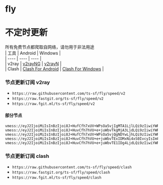 # fly
# 不定时更新
所有免费节点都爬取自网络，请勿用于非法用途  
|  工具  | Android  | Windows  |  
|  ----  | ----   | ----  |  
| v2ray  | [v2rayNG](https://github.com/2dust/v2rayNG/releases) | [v2rayN](https://github.com/2dust/v2rayN/releases) |  
| Clash  | [Clash For Android](https://github.com/Kr328/ClashForAndroid/releases) | [Clash For Windows](https://github.com/Fndroid/clash_for_windows_pkg/releases) | 
  
### 节点更新订阅  v2ray
- `https://raw.githubusercontent.com/ts-sf/fly/speed/v2`  
- `https://raw.fastgit.org/ts-sf/fly/speed/v2`  
- `https://raw.fgit.ml/ts-sf/fly/speed/v2`  
#### 部分节点  
``` 
vmess://eyJ2IjoiMiIsInBzIjoi8J+HufCfh7xUV+WPsOa5vjIgMTA1LjlLQi9zIiwiYWRkIjoibmJxMTIubnRicS5keW51Lm5ldCIsInBvcnQiOiI0NDMiLCJpZCI6IjAzYjQ3NTYyLWQyMjAtNGJkYi1iZmRhLTJmMDhlYzIwZTVmYSIsImFpZCI6IjAiLCJzY3kiOiJhdXRvIiwibmV0Ijoid3MiLCJ0eXBlIjoibm9uZSIsImhvc3QiOiJuYnExMi5udGJxLmR5bnUubmV0IiwicGF0aCI6Ii9iMTIiLCJ0bHMiOiJ0bHMiLCJzbmkiOiIiLCJ0ZXN0X25hbWUiOiJUV+WPsOa5vjIifQ==
vmess://eyJ2IjoiMiIsInBzIjoi8J+HuvCfh7hVU+e+juWbvTkgMjA3LjdLQi9zIiwiYWRkIjoiYTEuZm9yd2FyZHYycmF5dGVsZWdyYW1jaGFubmVsLmZ1biIsInBvcnQiOiIyMDk1IiwiaWQiOiIxOTUyOWQ0ZS04YzBlLTQ3ZDAtOTNkZS1iZDlhMzFiNDc2ZDIiLCJhaWQiOiIwIiwic2N5IjoiYXV0byIsIm5ldCI6IndzIiwidHlwZSI6Im5vbmUiLCJob3N0IjoiIiwicGF0aCI6Ii9GT1JXQVJEVjJSQVkiLCJ0bHMiOiIiLCJzbmkiOiIiLCJ0ZXN0X25hbWUiOiJVU+e+juWbvTkifQ==
vmess://eyJ2IjoiMiIsInBzIjoi8J+HufCfh7xUV+WPsOa5vjQgNDYwLjhLQi9zIiwiYWRkIjoibmJxMTEubnRicS5keW51Lm5ldCIsInBvcnQiOiI0NDMiLCJpZCI6IjAzYjQ3NTYyLWQyMjAtNGJkYi1iZmRhLTJmMDhlYzIwZTVmYSIsImFpZCI6IjAiLCJzY3kiOiJhdXRvIiwibmV0Ijoid3MiLCJ0eXBlIjoibm9uZSIsImhvc3QiOiJuYnExMS5udGJxLmR5bnUubmV0IiwicGF0aCI6Ii9iMTEiLCJ0bHMiOiJ0bHMiLCJzbmkiOiIiLCJ0ZXN0X25hbWUiOiJUV+WPsOa5vjQifQ==
vmess://eyJ2IjoiMiIsInBzIjoi8J+HuvCfh7hVU+e+juWbvTExIDMxNi4xS0IvcyIsImFkZCI6Inh5ejE4LmZvcndhcmR2MnJheXRlbGVncmFtY2hhbm5lbC5mdW4iLCJwb3J0IjoiMjA1MiIsImlkIjoiZDYyZTcyYjAtMTRhMi00MzlhLTk5MTItYzEzM2JmODkyMzdiIiwiYWlkIjoiMCIsInNjeSI6ImF1dG8iLCJuZXQiOiJ3cyIsInR5cGUiOiJub25lIiwiaG9zdCI6IiIsInBhdGgiOiIvRk9SV0FSRFYyUkFZIiwidGxzIjoiIiwic25pIjoiIiwidGVzdF9uYW1lIjoiVVPnvo7lm70xMSJ9
vmess://eyJ2IjoiMiIsInBzIjoi8J+HuvCfh7hVU+e+juWbvTE1IDg4LjdLQi9zIiwiYWRkIjoieHl6MjYuZm9yd2FyZHYycmF5dGVsZWdyYW1jaGFubmVsLmZ1biIsInBvcnQiOiI4MDgwIiwiaWQiOiJkMmEyOGE1Yy0zZTNkLTRmYTAtYmU1Yi1lNmE4MTM2ZDIwMzkiLCJhaWQiOiIwIiwic2N5IjoiYXV0byIsIm5ldCI6IndzIiwidHlwZSI6Im5vbmUiLCJob3N0IjoiIiwicGF0aCI6Ii9GT1JXQVJEVjJSQVkiLCJ0bHMiOiIiLCJzbmkiOiIiLCJ0ZXN0X25hbWUiOiJVU+e+juWbvTE1In0=
```
### 节点更新订阅  clash
- `https://raw.githubusercontent.com/ts-sf/fly/speed/clash`  
- `https://raw.fastgit.org/ts-sf/fly/speed/clash`  
- `https://raw.fgit.ml/ts-sf/fly/speed/clash`  


